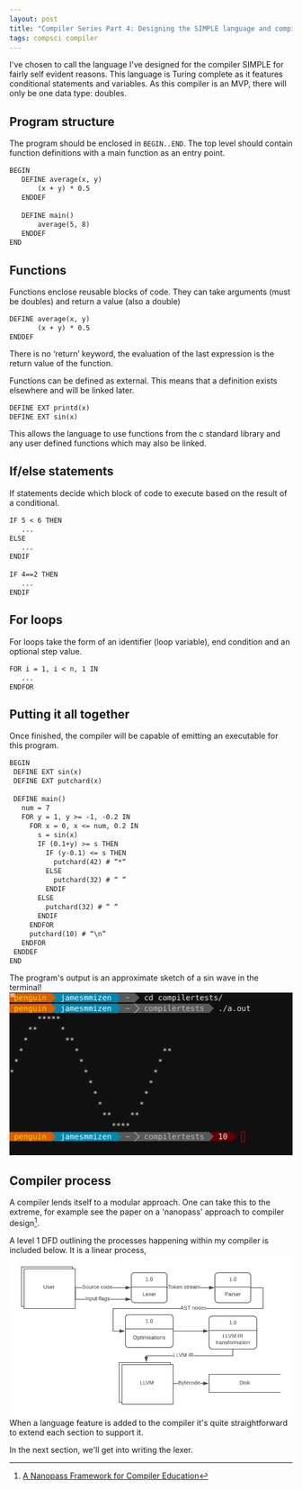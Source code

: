 ```yaml
---
layout: post
title: "Compiler Series Part 4: Designing the SIMPLE language and compiler"
tags: compsci compiler
---
```


I've chosen to call the language I've designed for the compiler SIMPLE for fairly self evident reasons.  This language is Turing complete as it features conditional statements and variables.
As this compiler is an MVP, there will only be one data type: doubles. 

## Program structure
The program should be enclosed in `BEGIN..END`. The top level should contain function definitions with a main function as an entry point.

```
BEGIN
   DEFINE average(x, y)
       (x + y) * 0.5
   ENDDEF

   DEFINE main()
       average(5, 8)
   ENDDEF
END
```

## Functions
Functions enclose reusable blocks of code. They can take arguments (must be doubles) and return a value (also a double)

```
DEFINE average(x, y)
       (x + y) * 0.5
ENDDEF
```

There is no ‘return’ keyword, the evaluation of the last expression is the return value of the function.

Functions can be defined as external. This means that a definition exists elsewhere and will be linked later.
```
DEFINE EXT printd(x)
DEFINE EXT sin(x)
```
This allows the language to use functions from the c standard library and any user defined functions which may also be linked.

## If/else statements
If statements decide which block of code to execute based on the result of a conditional.
```
IF 5 < 6 THEN
   ...
ELSE
   ...
ENDIF

IF 4==2 THEN
   ...
ENDIF
```

## For loops
For loops take the form of an identifier (loop variable), end condition and an optional step value.
```
FOR i = 1, i < n, 1 IN
   ...
ENDFOR
```

## Putting it all together
Once finished, the compiler will be capable of emitting an executable for this program.
```
BEGIN
 DEFINE EXT sin(x)
 DEFINE EXT putchard(x)

 DEFINE main()
   num = 7
   FOR y = 1, y >= -1, -0.2 IN
     FOR x = 0, x <= num, 0.2 IN
       s = sin(x)
       IF (0.1+y) >= s THEN
         IF (y-0.1) <= s THEN
           putchard(42) # “*“
         ELSE
           putchard(32) # “ ”
         ENDIF
       ELSE
         putchard(32) # “ “
       ENDIF
     ENDFOR
     putchard(10) # “\n”
   ENDFOR
 ENDDEF
END
```
The program's output is an approximate sketch of a sin wave in the terminal!
![a very rough sin wave!](/assets/img/sin.png)

## Compiler process
A compiler lends itself to a modular approach.  One can take this to the extreme, for example see the paper on a 'nanopass' approach to compiler design[^1].

A level 1 DFD outlining the processes happening within my compiler is included below.  It is a linear process,
![level 1 DFD](/assets/img/dfd.png)
When a language feature is added to the compiler it's quite straightforward to extend each section to support it.

In the next section, we'll get into writing the lexer.


[^1]: [A Nanopass Framework for Compiler Education](https://www.cs.indiana.edu/~dyb/pubs/nano-jfp.pdf)
